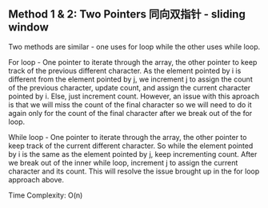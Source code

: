 ## Method 1 & 2: Two Pointers 同向双指针 - sliding window

Two methods are similar - one uses for loop while the other uses while loop. 

For loop - One pointer to iterate through the array, the other pointer to keep track of the previous different character. As the element pointed by i is different from the element pointed by j, we increment j to assign the count of the previous character, update count, and assign the current character pointed by i. Else, just increment count. However, an issue with this aproach is that we will miss the count of the final character so we will need to do it again only for the count of the final character after we break out of the for loop.

While loop - One pointer to iterate through the array, the other pointer to keep track of the current different character. So while the element pointed by i is the same as the element pointed by j, keep incrementing count. After we break out of the inner while loop, increment j to assign the current character and its count. This will resolve the issue brought up in the for loop approach above.

Time Complexity: O(n)


